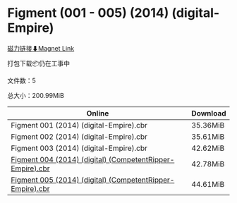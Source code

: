 # Figment (001 - 005) (2014) (digital-Empire)

[磁力链接⬇Magnet Link](magnet:?xt=urn:btih:e0bfb165c4c05ac696f400c052df3b8de725052e&dn=Figment%20%28001%20-%20005%29%20%282014%29%20%28digital-Empire%29)

打包下载📦仍在工事中

文件数：5

总大小：200.99MiB

Online | Download
--- | ---
Figment 001 (2014) (digital-Empire).cbr | 35.36MiB
Figment 002 (2014) (digital-Empire).cbr | 35.61MiB
Figment 003 (2014) (digital-Empire).cbr | 42.62MiB
[Figment 004 (2014) (digital) (CompetentRipper-Empire).cbr](https://github.com/alicewish/markdown/blob/master/comic/Figment-004-2014-digital-CompetentRipper-Empire-cbr.md) | 42.78MiB
[Figment 005 (2014) (digital) (CompetentRipper-Empire).cbr](https://github.com/alicewish/markdown/blob/master/comic/Figment-005-2014-digital-CompetentRipper-Empire-cbr.md) | 44.61MiB